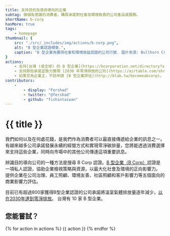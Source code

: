 ```yaml
---
title: 支持目的及使命導向的企業
subtag: 做個有意識的消費者，購買承諾對社會及環境負責的公司產品或服務。
shortName: b-corp
hasMore: true
tags:
    - homepage
thumbnail: { 
    src: "./src/_includes/img/actions/b-corp.png", 
    alt: "B 型企業認證標章.",
    caption: "B 型企業為獲得社會和環境效益認證的公司行號. 圖片來源: Bullhorn Creative"
}
actions:
    - 支持[台灣 (或全球) 的 B 型企業](https://bcorporation.net/directory?search=&industry=&country=Taiwan&state=&city=)。
    - 支持那些承諾並致力實現 [2030 年零淨排放的公司](https://airtable.com/shry2MiYSWGcDmMHn/tblRkevbm6ahEasKd/viw0nV0UB9pPQzE46)。
    - 如果您為企業主，不妨申請 [B 型企業評估](http://blab.tw/becomeabcorp)。
contributors:
    - 
        - display: "Fershad"
        - twitter: "@fershad"
        - github: "fishintaiwan"
---
```

# {{ title }}
我們如何以及在何處花錢，是我們作為消費者可以最直接傳遞給企業的訊息之一。有越來越多公司承諾發展永續的經營方式和實現零淨碳排量，您將能透過消費選擇來支持這些企業，同時向市場中的其他公司傳達這項重要訊息。

辨識目的導向公司的一種方法是搜尋 B Corp 認證。[B 型企業（B Corp）](https://bcorporation.net/)認證是一項私人認證，協助企業檢視策略與資源，以最大化社會及環境的正向影響力。 提供企業在公司治理、員工照顧、環境友善、社區照顧和客戶影響力等五個面向的商業影響力評估。

目前已有超過800家獲得B型企業認證的公司承諾將溫室氣體排放量逐年減少，[以在2030年達到零淨排放](https://www.bcorpclimatecollective.org/net-zero-2030)。 台灣有 10 家 B 型企業。


<div class="action-cta card" data-spaced>
<div class="card--content">
    <h2>
        您能嘗試？
    </h2>
{% for action in actions %}
{{ action }}
{% endfor %}
</div>
</div>